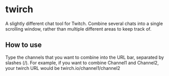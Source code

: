 # twirch
A slightly different chat tool for Twitch. Combine several chats into a single scrolling window, rather than multiple different areas to keep track of.
## How to use
Type the channels that you want to combine into the URL bar, separated by slashes (/). For example, if you want to combine Channel1 and Channel2, your twirch URL would be twirch.io/channel1/channel2
